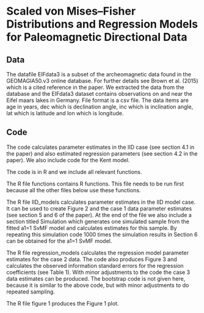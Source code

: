 # Scaled von Mises–Fisher Distributions and Regression Models for Paleomagnetic Directional Data


## Data

The datafile EIFdata3 is a subset of the archeomagnetic data found in the GEOMAGIA50.v3 online database. For further details see Brown et al. (2015) which is a cited reference in the paper. We extracted the data from the database and the EIFdata3 dataset contains observations on and near the Eifel maars lakes in Germany. 
File format is a csv file. The data items are age in years, dec which is declination angle, inc which is inclination angle, lat which is latitude and lon which is longitude.

## Code

The code calculates parameter estimates in the IID case (see section 4.1 in the paper) and also estimated regression parameters (see section 4.2 in the paper). We also include code for the Kent model.

The code is in R and we include all relevant functions. 


The R file functions contains R functions. This file needs to be run first because all the other files below use these functions.

The R file IID_models calculates parameter estimates in the IID model case. It can be used to create Figure 2 and the case 1 data parameter estimates (see section 5 and 6 of the paper). At the end of the file we also include a section titled Simulation which generates one simulated sample from the fitted a1=1 SvMF model and calculates estimates for this sample. By repeating this simulation code 1000 times the simulation results in Section 6 can be obtained for the a1=1 SvMF model.

The R file regression_models calculates the regression model parameter estimates for the case 2 data. The code also produces Figure 3 and calculates the observed information standard errors for the regression coefficients (see Table 1).  With minor adjustments to the code the case 3 data estimates can be produced. The bootstrap code is not given here, because it is similar to the above code, but with minor adjustments to do repeated sampling. 

The R file figure 1 produces the Figure 1 plot.
